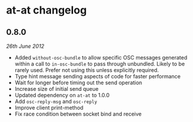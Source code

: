 # at-at changelog

## 0.8.0
_26th June 2012_

* Added `without-osc-bundle` to allow specific OSC messages generated
  within a call to `in-osc-bundle` to pass through unbundled. Likely to
  be rarely used. Prefer not using this unless explicitly required.
* Type hint message sending aspects of code for faster performance
* Wait for longer before timing out the send operation
* Increase size of initial send queue
* Updated dependency on `at-at` to 1.0.0
* Add `osc-reply-msg` and `osc-reply`
* Improve client print-method
* Fix race condition between socket bind and receive
